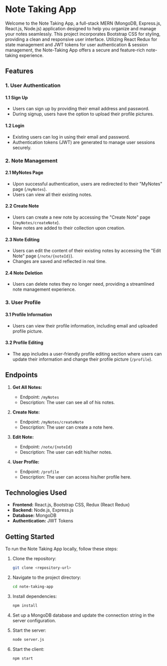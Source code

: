 # Note Taking App

Welcome to the Note Taking App, a full-stack MERN (MongoDB, Express.js, React.js, Node.js) application designed to help you organize and manage your notes seamlessly. This project incorporates Bootstrap CSS for styling, providing a clean and responsive user interface. Utilizing React Redux for state management and JWT tokens for user authentication & session management, the Note-Taking App offers a secure and feature-rich note-taking experience.

## Features

### 1. User Authentication

#### 1.1 Sign Up

- Users can sign up by providing their email address and password.
- During signup, users have the option to upload their profile pictures.

#### 1.2 Login

- Existing users can log in using their email and password.
- Authentication tokens (JWT) are generated to manage user sessions securely.

### 2. Note Management

#### 2.1 MyNotes Page

- Upon successful authentication, users are redirected to their "MyNotes" page (`/myNotes`).
- Users can view all their existing notes.

#### 2.2 Create Note

- Users can create a new note by accessing the "Create Note" page (`/myNotes/createNote`).
- New notes are added to their collection upon creation.

#### 2.3 Note Editing

- Users can edit the content of their existing notes by accessing the "Edit Note" page (`/note/{noteId}`).
- Changes are saved and reflected in real time.

#### 2.4 Note Deletion

- Users can delete notes they no longer need, providing a streamlined note management experience.

### 3. User Profile

#### 3.1 Profile Information

- Users can view their profile information, including email and uploaded profile picture.

#### 3.2 Profile Editing

- The app includes a user-friendly profile editing section where users can update their information and change their profile picture (`/profile`).

## Endpoints

1. **Get All Notes:**
   - Endpoint: `/myNotes`
   - Description: The user can see all of his notes.

2. **Create Note:**
   - Endpoint: `/myNotes/createNote`
   - Description: The user can create a note here.

3. **Edit Note:**
   - Endpoint: `/note/{noteId}`
   - Description: The user can edit his/her notes.

4. **User Profile:**
   - Endpoint: `/profile`
   - Description: The user can access his/her profile here.

## Technologies Used

- **Frontend:** React.js, Bootstrap CSS, Redux (React Redux)
- **Backend:** Node.js, Express.js
- **Database:** MongoDB
- **Authentication:** JWT Tokens

## Getting Started

To run the Note Taking App locally, follow these steps:

1. Clone the repository:

   ```bash
   git clone <repository-url>
   
2. Navigate to the project directory:

   ```bash
   cd note-taking-app

3. Install dependencies:

   ```bash
   npm install
   
4. Set up a MongoDB database and update the connection string in the server configuration.
   
5. Start the server:

   ```bash
   node server.js
   
6. Start the client:

   ```bash
   npm start
